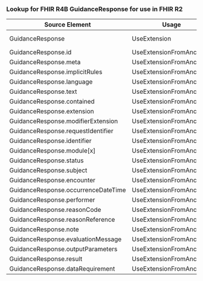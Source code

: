 ### Lookup for FHIR R4B GuidanceResponse for use in FHIR R2

| Source Element | Usage | Target |
| -------------- | ----- | ------ |
| GuidanceResponse | UseExtension | http://hl7.org/fhir/4.3/StructureDefinition/extension-GuidanceResponse |
| GuidanceResponse.id | UseExtensionFromAncestor | - |
| GuidanceResponse.meta | UseExtensionFromAncestor | - |
| GuidanceResponse.implicitRules | UseExtensionFromAncestor | - |
| GuidanceResponse.language | UseExtensionFromAncestor | - |
| GuidanceResponse.text | UseExtensionFromAncestor | - |
| GuidanceResponse.contained | UseExtensionFromAncestor | - |
| GuidanceResponse.extension | UseExtensionFromAncestor | - |
| GuidanceResponse.modifierExtension | UseExtensionFromAncestor | - |
| GuidanceResponse.requestIdentifier | UseExtensionFromAncestor | - |
| GuidanceResponse.identifier | UseExtensionFromAncestor | - |
| GuidanceResponse.module[x] | UseExtensionFromAncestor | - |
| GuidanceResponse.status | UseExtensionFromAncestor | - |
| GuidanceResponse.subject | UseExtensionFromAncestor | - |
| GuidanceResponse.encounter | UseExtensionFromAncestor | - |
| GuidanceResponse.occurrenceDateTime | UseExtensionFromAncestor | - |
| GuidanceResponse.performer | UseExtensionFromAncestor | - |
| GuidanceResponse.reasonCode | UseExtensionFromAncestor | - |
| GuidanceResponse.reasonReference | UseExtensionFromAncestor | - |
| GuidanceResponse.note | UseExtensionFromAncestor | - |
| GuidanceResponse.evaluationMessage | UseExtensionFromAncestor | - |
| GuidanceResponse.outputParameters | UseExtensionFromAncestor | - |
| GuidanceResponse.result | UseExtensionFromAncestor | - |
| GuidanceResponse.dataRequirement | UseExtensionFromAncestor | - |
